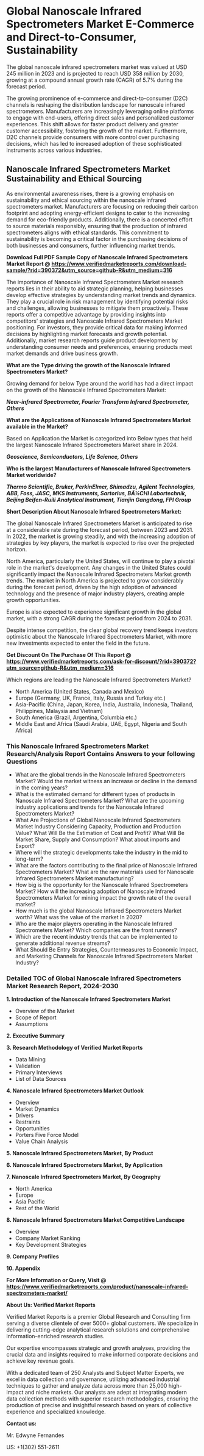 <h1>Global Nanoscale Infrared Spectrometers Market E-Commerce and Direct-to-Consumer, Sustainability</h1><p class=""><p>The global nanoscale infrared spectrometers market was valued at USD 245 million in 2023 and is projected to reach USD 358 million by 2030, growing at a compound annual growth rate (CAGR) of 5.7% during the forecast period.</p><p>The growing prominence of e-commerce and direct-to-consumer (D2C) channels is reshaping the distribution landscape for nanoscale infrared spectrometers. Manufacturers are increasingly leveraging online platforms to engage with end-users, offering direct sales and personalized customer experiences. This shift allows for faster product delivery and greater customer accessibility, fostering the growth of the market. Furthermore, D2C channels provide consumers with more control over purchasing decisions, which has led to increased adoption of these sophisticated instruments across various industries.</p><h2>Nanoscale Infrared Spectrometers Market Sustainability and Ethical Sourcing</h2><p>As environmental awareness rises, there is a growing emphasis on sustainability and ethical sourcing within the nanoscale infrared spectrometers market. Manufacturers are focusing on reducing their carbon footprint and adopting energy-efficient designs to cater to the increasing demand for eco-friendly products. Additionally, there is a concerted effort to source materials responsibly, ensuring that the production of infrared spectrometers aligns with ethical standards. This commitment to sustainability is becoming a critical factor in the purchasing decisions of both businesses and consumers, further influencing market trends.</p></p><p class=""><strong>Download Full PDF Sample Copy of Nanoscale Infrared Spectrometers Market Report @ <a href="https://www.verifiedmarketreports.com/download-sample/?rid=390372&utm_source=github-R&utm_medium=316" target="_blank">https://www.verifiedmarketreports.com/download-sample/?rid=390372&utm_source=github-R&utm_medium=316</a></strong></p><p>The importance of&nbsp;Nanoscale Infrared Spectrometers Market research reports lies in their ability to aid strategic planning, helping businesses develop effective strategies by understanding market trends and dynamics. They play a crucial role in risk management by identifying potential risks and challenges, allowing businesses to mitigate them proactively. These reports offer a competitive advantage by providing insights into competitors' strategies and Nanoscale Infrared Spectrometers Market positioning. For investors, they provide critical data for making informed decisions by highlighting market forecasts and growth potential. Additionally, market research reports guide product development by understanding consumer needs and preferences, ensuring products meet market demands and drive business growth.</p><p><strong>What are the&nbsp;Type driving the growth of the Nanoscale Infrared Spectrometers Market?</strong></p><p id="" class="">Growing demand for below Type around the world has had a direct impact on the growth of the Nanoscale Infrared Spectrometers Market:</p><p class=""><em><strong>Near-infrared Spectrometer, Fourier Transform Infrared Spectrometer, Others</strong></em></p><p class=""><strong>What are the&nbsp;Applications&nbsp;of Nanoscale Infrared Spectrometers Market available in the Market?</strong></p><p id="" class="">Based on Application the Market is categorized into Below types that held the largest Nanoscale Infrared Spectrometers Market share In 2024.</p><p class=""><em><strong>Geoscience, Semiconductors, Life Science, Others</strong></em></p><p class=""><strong>Who is the largest Manufacturers of Nanoscale Infrared Spectrometers Market worldwide?</strong></p><p><em><strong>Thermo Scientific, Bruker, PerkinElmer, Shimadzu, Agilent Technologies, ABB, Foss, JASC, MKS Instruments, Sartorius, BÃ¼CHI Labortechnik, Beijing Beifen-Ruili Analytical Instrument, Tianjin Gangdong, FPI Group</strong></em></p><p id="" class=""><strong>Short Description About Nanoscale Infrared Spectrometers Market:</strong></p><p>The global Nanoscale Infrared Spectrometers Market is anticipated to rise at a considerable rate during the forecast period, between 2023 and 2031. In 2022, the market is growing steadily, and with the increasing adoption of strategies by key players, the market is expected to rise over the projected horizon.</p><p>North America, particularly the United States, will continue to play a pivotal role in the market's development. Any changes in the United States could significantly impact the Nanoscale Infrared Spectrometers Market growth trends. The market in North America is projected to grow considerably during the forecast period, driven by the high adoption of advanced technology and the presence of major industry players, creating ample growth opportunities.</p><p>Europe is also expected to experience significant growth in the global market, with a strong CAGR during the forecast period from 2024 to 2031.</p><p>Despite intense competition, the clear global recovery trend keeps investors optimistic about the Nanoscale Infrared Spectrometers Market, with more new investments expected to enter the field in the future.</p><p id="" class=""><strong>Get Discount On The Purchase Of This Report @ <a href="https://www.verifiedmarketreports.com/ask-for-discount/?rid=390372?utm_source=github-R&utm_medium=316" target="_blank">https://www.verifiedmarketreports.com/ask-for-discount/?rid=390372?utm_source=github-R&utm_medium=316</a></strong></p><p class="">Which regions are leading the Nanoscale Infrared Spectrometers Market?</p><ul><li>North America (United States, Canada and Mexico)</li><li>Europe (Germany, UK, France, Italy, Russia and Turkey etc.)</li><li>Asia-Pacific (China, Japan, Korea, India, Australia, Indonesia, Thailand, Philippines, Malaysia and Vietnam)</li><li>South America (Brazil, Argentina, Columbia etc.)</li><li>Middle East and Africa (Saudi Arabia, UAE, Egypt, Nigeria and South Africa)</li></ul><h3 id="" class="">This Nanoscale Infrared Spectrometers Market Research/Analysis Report Contains Answers to your following Questions</h3><ul><li>What are the global trends in the Nanoscale Infrared Spectrometers Market? Would the market witness an increase or decline in the demand in the coming years?</li><li>What is the estimated demand for different types of products in Nanoscale Infrared Spectrometers Market? What are the upcoming industry applications and trends for the Nanoscale Infrared Spectrometers Market?</li><li>What Are Projections of Global Nanoscale Infrared Spectrometers Market Industry Considering Capacity, Production and Production Value? What Will Be the Estimation of Cost and Profit? What Will Be Market Share, Supply and Consumption? What about imports and Export?</li><li>Where will the strategic developments take the industry in the mid to long-term?</li><li>What are the factors contributing to the final price of Nanoscale Infrared Spectrometers Market? What are the raw materials used for Nanoscale Infrared Spectrometers Market manufacturing?</li><li>How big is the opportunity for the Nanoscale Infrared Spectrometers Market? How will the increasing adoption of Nanoscale Infrared Spectrometers Market for mining impact the growth rate of the overall market?</li><li>How much is the global Nanoscale Infrared Spectrometers Market worth? What was the value of the market In 2020?</li><li>Who are the major players operating in the Nanoscale Infrared Spectrometers Market? Which companies are the front runners?</li><li>Which are the recent industry trends that can be implemented to generate additional revenue streams?</li><li>What Should Be Entry Strategies, Countermeasures to Economic Impact, and Marketing Channels for Nanoscale Infrared Spectrometers Market Industry?</li></ul><h3 id="" class="">Detailed TOC of Global Nanoscale Infrared Spectrometers Market Research Report, 2024-2030</h3><p id="" class=""><strong>1. Introduction of the Nanoscale Infrared Spectrometers Market</strong></p><ul><li>Overview of the Market</li><li>Scope of Report</li><li>Assumptions</li></ul><p id="" class=""><strong>2. Executive Summary</strong></p><p id="" class=""><strong>3. Research Methodology of Verified Market Reports</strong></p><ul><li>Data Mining</li><li>Validation</li><li>Primary Interviews</li><li>List of Data Sources</li></ul><p id="" class=""><strong>4. Nanoscale Infrared Spectrometers Market Outlook</strong></p><ul><li>Overview</li><li>Market Dynamics</li><li>Drivers</li><li>Restraints</li><li>Opportunities</li><li>Porters Five Force Model</li><li>Value Chain Analysis</li></ul><p id="" class=""><strong>5. Nanoscale Infrared Spectrometers Market, By Product</strong></p><p id="" class=""><strong>6. Nanoscale Infrared Spectrometers Market, By Application</strong></p><p id="" class=""><strong>7. Nanoscale Infrared Spectrometers Market, By Geography</strong></p><ul><li>North America</li><li>Europe</li><li>Asia Pacific</li><li>Rest of the World</li></ul><p id="" class=""><strong>8. Nanoscale Infrared Spectrometers Market Competitive Landscape</strong></p><ul><li>Overview</li><li>Company Market Ranking</li><li>Key Development Strategies</li></ul><p id="" class=""><strong>9. Company Profiles</strong></p><p id="" class=""><strong>10. Appendix</strong></p><p id="" class=""><strong>For More Information or Query, Visit @ <a href="https://www.verifiedmarketreports.com/product/nanoscale-infrared-spectrometers-market/" target="_blank">https://www.verifiedmarketreports.com/product/nanoscale-infrared-spectrometers-market/</a></strong></p><p id="" class=""><strong>About Us: Verified Market Reports</strong></p><p id="" class="">Verified Market Reports is a premier Global Research and Consulting firm serving a diverse clientele of over 5000+ global customers. We specialize in delivering cutting-edge analytical research solutions and comprehensive information-enriched research studies.</p><p id="" class="">Our expertise encompasses strategic and growth analyses, providing the crucial data and insights required to make informed corporate decisions and achieve key revenue goals.</p><p id="" class="">With a dedicated team of 250 Analysts and Subject Matter Experts, we excel in data collection and governance, utilizing advanced industrial techniques to gather and analyze data across more than 25,000 high-impact and niche markets. Our analysts are adept at integrating modern data collection methods with superior research methodologies, ensuring the production of precise and insightful research based on years of collective experience and specialized knowledge.</p><p id="" class=""><strong>Contact us:</strong></p><p id="" class="">Mr. Edwyne Fernandes</p><p id="" class="">US: +1(302) 551-2611</p>